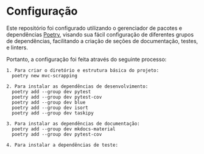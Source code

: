 # Configuração 

Este repositório foi configurado utilizando o gerenciador de pacotes e dependências [Poetry](https://python-poetry.org), visando sua fácil configuração de diferentes grupos de dependências, facilitando a criação de seções de documentação, testes, e linters.

Portanto, a configuração foi feita através do seguinte processo: 

```
1. Para criar o diretório e estrutura básica do projeto: 
  poetry new mvc-scrapping

2. Para instalar as dependências de desenvolvimento:
  poetry add --group dev pytest
  poetry add --group dev pytest-cov
  poetry add --group dev blue
  poetry add --group dev isort
  poetry add --group dev taskipy

3. Para instalar as dependências de documentação:
  poetry add --group dev mkdocs-material
  poetry add --group dev pytest-cov

4. Para instalar a dependências de teste:

```